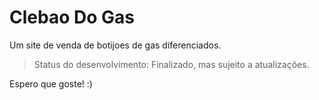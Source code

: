 # Clebao Do Gas
Um site de venda de botijoes de gas diferenciados.
>Status do desenvolvimento: Finalizado, mas sujeito a atualizações.

Espero que goste! :)
